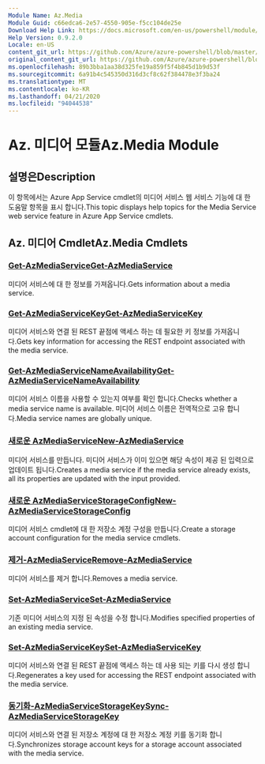 ```yaml
---
Module Name: Az.Media
Module Guid: c66edca6-2e57-4550-905e-f5cc104de25e
Download Help Link: https://docs.microsoft.com/en-us/powershell/module/az.media
Help Version: 0.9.2.0
Locale: en-US
content_git_url: https://github.com/Azure/azure-powershell/blob/master/src/Media/Media/help/Az.Media.md
original_content_git_url: https://github.com/Azure/azure-powershell/blob/master/src/Media/Media/help/Az.Media.md
ms.openlocfilehash: 89b3bba1aa38d325fe19a859f5f4b845d1b9d53f
ms.sourcegitcommit: 6a91b4c545350d316d3cf8c62f384478e3f3ba24
ms.translationtype: MT
ms.contentlocale: ko-KR
ms.lasthandoff: 04/21/2020
ms.locfileid: "94044538"
---
```

# <span data-ttu-id="e8543-101">Az. 미디어 모듈</span><span class="sxs-lookup"><span data-stu-id="e8543-101">Az.Media Module</span></span>
## <span data-ttu-id="e8543-102">설명은</span><span class="sxs-lookup"><span data-stu-id="e8543-102">Description</span></span>
<span data-ttu-id="e8543-103">이 항목에서는 Azure App Service cmdlet의 미디어 서비스 웹 서비스 기능에 대 한 도움말 항목을 표시 합니다.</span><span class="sxs-lookup"><span data-stu-id="e8543-103">This topic displays help topics for the Media Service web service feature in Azure App Service cmdlets.</span></span>

## <span data-ttu-id="e8543-104">Az. 미디어 Cmdlet</span><span class="sxs-lookup"><span data-stu-id="e8543-104">Az.Media Cmdlets</span></span>
### [<span data-ttu-id="e8543-105">Get-AzMediaService</span><span class="sxs-lookup"><span data-stu-id="e8543-105">Get-AzMediaService</span></span>](Get-AzMediaService.md)
<span data-ttu-id="e8543-106">미디어 서비스에 대 한 정보를 가져옵니다.</span><span class="sxs-lookup"><span data-stu-id="e8543-106">Gets information about a media service.</span></span>

### [<span data-ttu-id="e8543-107">Get-AzMediaServiceKey</span><span class="sxs-lookup"><span data-stu-id="e8543-107">Get-AzMediaServiceKey</span></span>](Get-AzMediaServiceKey.md)
<span data-ttu-id="e8543-108">미디어 서비스와 연결 된 REST 끝점에 액세스 하는 데 필요한 키 정보를 가져옵니다.</span><span class="sxs-lookup"><span data-stu-id="e8543-108">Gets key information for accessing the REST endpoint associated with the media service.</span></span>

### [<span data-ttu-id="e8543-109">Get-AzMediaServiceNameAvailability</span><span class="sxs-lookup"><span data-stu-id="e8543-109">Get-AzMediaServiceNameAvailability</span></span>](Get-AzMediaServiceNameAvailability.md)
<span data-ttu-id="e8543-110">미디어 서비스 이름을 사용할 수 있는지 여부를 확인 합니다.</span><span class="sxs-lookup"><span data-stu-id="e8543-110">Checks whether a media service name is available.</span></span>
<span data-ttu-id="e8543-111">미디어 서비스 이름은 전역적으로 고유 합니다.</span><span class="sxs-lookup"><span data-stu-id="e8543-111">Media service names are globally unique.</span></span>

### [<span data-ttu-id="e8543-112">새로운 AzMediaService</span><span class="sxs-lookup"><span data-stu-id="e8543-112">New-AzMediaService</span></span>](New-AzMediaService.md)
<span data-ttu-id="e8543-113">미디어 서비스를 만듭니다. 미디어 서비스가 이미 있으면 해당 속성이 제공 된 입력으로 업데이트 됩니다.</span><span class="sxs-lookup"><span data-stu-id="e8543-113">Creates a media service if the media service already exists, all its properties are updated with the input provided.</span></span>

### [<span data-ttu-id="e8543-114">새로운 AzMediaServiceStorageConfig</span><span class="sxs-lookup"><span data-stu-id="e8543-114">New-AzMediaServiceStorageConfig</span></span>](New-AzMediaServiceStorageConfig.md)
<span data-ttu-id="e8543-115">미디어 서비스 cmdlet에 대 한 저장소 계정 구성을 만듭니다.</span><span class="sxs-lookup"><span data-stu-id="e8543-115">Create a storage account configuration for the media service cmdlets.</span></span>

### [<span data-ttu-id="e8543-116">제거-AzMediaService</span><span class="sxs-lookup"><span data-stu-id="e8543-116">Remove-AzMediaService</span></span>](Remove-AzMediaService.md)
<span data-ttu-id="e8543-117">미디어 서비스를 제거 합니다.</span><span class="sxs-lookup"><span data-stu-id="e8543-117">Removes a media service.</span></span>

### [<span data-ttu-id="e8543-118">Set-AzMediaService</span><span class="sxs-lookup"><span data-stu-id="e8543-118">Set-AzMediaService</span></span>](Set-AzMediaService.md)
<span data-ttu-id="e8543-119">기존 미디어 서비스의 지정 된 속성을 수정 합니다.</span><span class="sxs-lookup"><span data-stu-id="e8543-119">Modifies specified properties of an existing media service.</span></span>

### [<span data-ttu-id="e8543-120">Set-AzMediaServiceKey</span><span class="sxs-lookup"><span data-stu-id="e8543-120">Set-AzMediaServiceKey</span></span>](Set-AzMediaServiceKey.md)
<span data-ttu-id="e8543-121">미디어 서비스와 연결 된 REST 끝점에 액세스 하는 데 사용 되는 키를 다시 생성 합니다.</span><span class="sxs-lookup"><span data-stu-id="e8543-121">Regenerates a key used for accessing the REST endpoint associated with the media service.</span></span>

### [<span data-ttu-id="e8543-122">동기화-AzMediaServiceStorageKey</span><span class="sxs-lookup"><span data-stu-id="e8543-122">Sync-AzMediaServiceStorageKey</span></span>](Sync-AzMediaServiceStorageKey.md)
<span data-ttu-id="e8543-123">미디어 서비스와 연결 된 저장소 계정에 대 한 저장소 계정 키를 동기화 합니다.</span><span class="sxs-lookup"><span data-stu-id="e8543-123">Synchronizes storage account keys for a storage account associated with the media service.</span></span>

